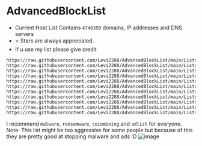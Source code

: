 # AdvancedBlockList

- Current Host List Contains ```4746350``` domains, IP addresses and DNS servers
- :star: Stars are always appreciated.
- If u use my list please give credit

```Direct Links to the lists
https://raw.githubusercontent.com/Levi2288/AdvancedBlockList/main/Lists/adlist.txt
https://raw.githubusercontent.com/Levi2288/AdvancedBlockList/main/Lists/abuse.txt
https://raw.githubusercontent.com/Levi2288/AdvancedBlockList/main/Lists/malware.txt
https://raw.githubusercontent.com/Levi2288/AdvancedBlockList/main/Lists/coinmining.txt
https://raw.githubusercontent.com/Levi2288/AdvancedBlockList/main/Lists/phishing.txt
https://raw.githubusercontent.com/Levi2288/AdvancedBlockList/main/Lists/privacy.txt
https://raw.githubusercontent.com/Levi2288/AdvancedBlockList/main/Lists/redirect.txt
https://raw.githubusercontent.com/Levi2288/AdvancedBlockList/main/Lists/spam.txt
https://raw.githubusercontent.com/Levi2288/AdvancedBlockList/main/Lists/google_amp.txt
https://raw.githubusercontent.com/Levi2288/AdvancedBlockList/main/Lists/regex.txt
https://raw.githubusercontent.com/Levi2288/AdvancedBlockList/main/Lists/whitelist.txt
```
I recommend ```malware```, ```ransomware```, ```coinmining``` and ```adlist``` for everyone.
Note: This list might be too aggressive for some people but because of this they are pretty good at stopping malware and ads :D
![image](https://media.discordapp.net/attachments/834579464637775892/1066014987967012934/asd.png?width=952&height=132)